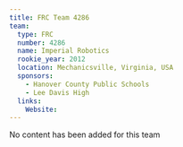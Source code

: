 ```yaml
---
title: FRC Team 4286
team:
  type: FRC
  number: 4286
  name: Imperial Robotics
  rookie_year: 2012
  location: Mechanicsville, Virginia, USA
  sponsors:
    - Hanover County Public Schools
    - Lee Davis High
  links:
    Website: 
---
```

No content has been added for this team